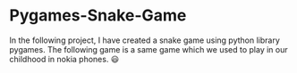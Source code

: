 # Pygames-Snake-Game
In the following project, I have created a snake game using python library pygames. The following game is a same game which we used to play in our childhood in nokia phones. 😃

